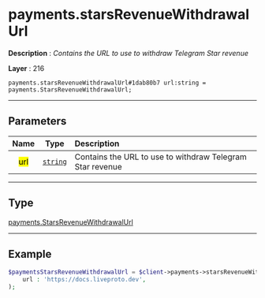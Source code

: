 # payments.starsRevenueWithdrawalUrl

**Description** : *Contains the URL to use to withdraw Telegram Star revenue*

**Layer** : 216

```tl
payments.starsRevenueWithdrawalUrl#1dab80b7 url:string = payments.StarsRevenueWithdrawalUrl;
```

---

## Parameters

| Name | Type | Description |
| :---: | :---: | :--- |
| <mark>url</mark> | [`string`](type/string) | Contains the URL to use to withdraw Telegram Star revenue |

---

## Type

[payments.StarsRevenueWithdrawalUrl](type/payments.StarsRevenueWithdrawalUrl)

---

## Example

```php
$paymentsStarsRevenueWithdrawalUrl = $client->payments->starsRevenueWithdrawalUrl(
	url : 'https://docs.liveproto.dev',
);
```